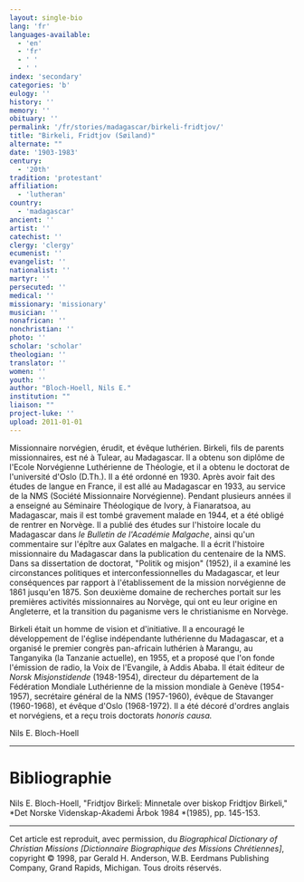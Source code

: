```yaml
---
layout: single-bio
lang: 'fr'
languages-available:
  - 'en'
  - 'fr'
  - ' '
  - ' '
index: 'secondary'
categories: 'b'
eulogy: ''
history: ''
memory: ''
obituary: ''
permalink: '/fr/stories/madagascar/birkeli-fridtjov/'
title: "Birkeli, Fridtjov (Søiland)"
alternate: ""
date: '1903-1983'
century:
  - '20th'
tradition: 'protestant'
affiliation:
  - 'lutheran'
country:
  - 'madagascar'
ancient: ''
artist: ''
catechist: ''
clergy: 'clergy'
ecumenist: ''
evangelist: ''
nationalist: ''
martyr: ''
persecuted: ''
medical: ''
missionary: 'missionary'
musician: ''
nonafrican: ''
nonchristian: ''
photo: ''
scholar: 'scholar'
theologian: ''
translator: ''
women: ''
youth: ''
author: "Bloch-Hoell, Nils E."
institution: ""
liaison: ""
project-luke: ''
upload: 2011-01-01
---
```




Missionnaire norvégien, érudit, et évêque luthérien. Birkeli, fils de parents missionnaires, est né à Tulear, au Madagascar. Il a obtenu son diplôme de l'Ecole Norvégienne Luthérienne de Théologie, et il a obtenu le doctorat de l'université d'Oslo (D.Th.). Il a été ordonné en 1930. Après avoir fait des études de langue en France, il est allé au Madagascar en 1933, au service de la NMS (Société Missionnaire Norvégienne). Pendant plusieurs années il a enseigné au Séminaire Théologique de Ivory, à Fianaratsoa, au Madagascar, mais il est tombé gravement malade en 1944, et a été obligé de rentrer en Norvège. Il a publié des études sur l'histoire locale du Madagascar dans *le Bulletin de l'Académie Malgache*, ainsi qu'un commentaire sur l'épître aux Galates en malgache. Il a écrit l'histoire missionnaire du Madagascar dans la publication du centenaire de la NMS. Dans sa dissertation de doctorat, "Politik og misjon" (1952), il a examiné les circonstances politiques et interconfessionnelles du Madagascar, et leur conséquences par rapport à l'établissement de la mission norvégienne de 1861 jusqu'en 1875. Son deuxième domaine de recherches portait sur les premières activités missionnaires au Norvège, qui ont eu leur origine en Angleterre, et la transition du paganisme vers le christianisme en Norvège.

Birkeli était un homme de vision et d'initiative. Il a encouragé le développement de l'église indépendante luthérienne du Madagascar, et a organisé le premier congrès pan-africain luthérien à Marangu, au Tanganyika (la Tanzanie actuelle), en 1955, et a proposé que l'on fonde l'émission de radio, la Voix de l'Evangile, à Addis Ababa. Il était éditeur de *Norsk Misjonstidende* (1948-1954), directeur du département de la Fédération Mondiale Luthérienne de la mission mondiale à Genève (1954-1957), secrétaire général de la NMS (1957-1960), évêque de Stavanger (1960-1968), et évêque d'Oslo (1968-1972). Il a été décoré d'ordres anglais et norvégiens, et a reçu trois doctorats *honoris causa.*

Nils E. Bloch-Hoell

---

# Bibliographie

Nils E. Bloch-Hoell, "Fridtjov Birkeli: Minnetale over biskop Fridtjov Birkeli," *Det Norske Videnskap-Akademi &Aring;rbok 1984 *(1985), pp. 145-153.

---

Cet article est reproduit, avec permission, du  *Biographical Dictionary of Christian Missions [Dictionnaire Biographique des Missions Chrétiennes]*, copyright © 1998, par Gerald H. Anderson, W.B. Eerdmans Publishing Company, Grand Rapids, Michigan. Tous droits réservés.
